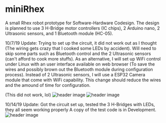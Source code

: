 # miniRhex
A small Rhex robot prototype for Software-Hardware Codesign. The design is planned to use 3 H-Bridge motor controllers (IC chips), 2 Arduino nano, 2 Ultrasonic sensors, and 1 Bluetooth module (HC-05).

10/7/19 Update:
Trying to set up the circuit, it did not work out as I thought (The wiring gets crazy that I cooked some LEDs by accident). Will need to skip some parts such as Bluetooth control and the 2 Ultrasonic sensors (can't afford to cook more stuffs). As an alternative, I will set up WiFi control under Linux with an user interface available on web browser (To save the wires and possibly brown out the Bluetooth module during configuration process). Instead of 2 Ultrasonic sensors, I will use a ESP32 Camera module that come with WiFi capability. This change should reduce the wires and the amound of time for configuration.

(This did not work, lol)
![header image](https://github.com/zhengronggift/miniRhex/blob/master/image/image2.jpeg?raw=true)
![header image](https://github.com/zhengronggift/miniRhex/blob/master/image/image3.jpeg?raw=true)

10/14/19 Update:
Got the circuit set up, tested the 3 H-Bridges with LEDs, they all seem working properly
A copy of the test code is in Development.
![header image](https://github.com/zhengronggift/miniRhex/blob/master/image/image4.jpeg?raw=true)
